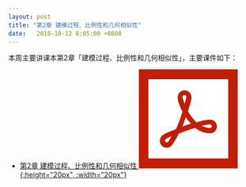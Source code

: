 ```yaml
---
layout: post
title: "第2章 建模过程、比例性和几何相似性"
date:   2018-10-12 8:05:00 +0800
---
```


本周主要讲课本第2章「建模过程、比例性和几何相似性」，主要课件如下：

- [第2章 建模过程、比例性和几何相似性 ![课件][pdf_icon]{:height="20px", :width="20px"}][pdf]

[pdf_icon]: /assets/images/pdf.svg
[pdf]: /slides/chap02.pdf
